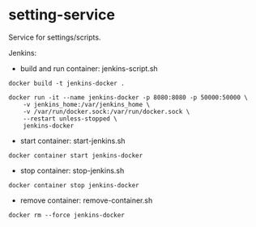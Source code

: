 # setting-service
Service for settings/scripts. 

Jenkins:
- build and run container: jenkins-script.sh
```
docker build -t jenkins-docker .

docker run -it --name jenkins-docker -p 8080:8080 -p 50000:50000 \
    -v jenkins_home:/var/jenkins_home \
    -v /var/run/docker.sock:/var/run/docker.sock \
    --restart unless-stopped \
    jenkins-docker
```
- start container: start-jenkins.sh 
```
docker container start jenkins-docker
```
- stop container: stop-jenkins.sh
```
docker container stop jenkins-docker
```
- remove container: remove-container.sh
```
docker rm --force jenkins-docker
```